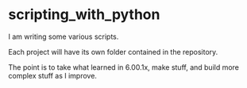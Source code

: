 # scripting_with_python

I am writing some various scripts.

Each project will have its own folder contained in the repository.

The point is to take what learned in 6.00.1x, make stuff, and build more complex stuff as I improve.

